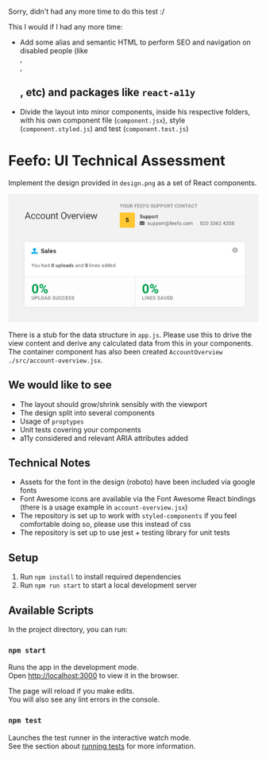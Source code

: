 Sorry, didn't had any more time to do this test :/

This I would if I had any more time:

-   Add some alias and semantic HTML to perform SEO and navigation on disabled people (like <nav>, <main>, <h1>, etc) and packages like `react-a11y`
-   Divide the layout into minor components, inside his respective folders, with his own component file (`component.jsx`), style (`component.styled.js`) and test (`component.test.js`)

# Feefo: UI Technical Assessment

Implement the design provided in `design.png` as a set of React components.

![account overview design](./design.png?raw=true)

There is a stub for the data structure in `app.js`. Please use this to drive the view content and derive any calculated data from this in your components. The container component has also been created `AccountOverview` `./src/account-overview.jsx`.

## We would like to see

-   The layout should grow/shrink sensibly with the viewport
-   The design split into several components
-   Usage of `proptypes`
-   Unit tests covering your components
-   a11y considered and relevant ARIA attributes added

## Technical Notes

-   Assets for the font in the design (roboto) have been included via google fonts
-   Font Awesome icons are available via the Font Awesome React bindings (there is a usage example in `account-overview.jsx`)
-   The repository is set up to work with `styled-components` if you feel comfortable doing so, please use this instead of css
-   The repository is set up to use jest + testing library for unit tests

## Setup

1. Run `npm install` to install required dependencies
2. Run `npm run start` to start a local development server

## Available Scripts

In the project directory, you can run:

### `npm start`

Runs the app in the development mode.\
Open [http://localhost:3000](http://localhost:3000) to view it in the browser.

The page will reload if you make edits.\
You will also see any lint errors in the console.

### `npm test`

Launches the test runner in the interactive watch mode.\
See the section about [running tests](https://facebook.github.io/create-react-app/docs/running-tests) for more information.
